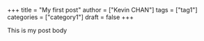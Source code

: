 +++
title = "My first post"
author = ["Kevin CHAN"]
tags = ["tag1"]
categories = ["category1"]
draft = false
+++

This is my post body
